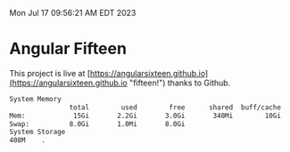 Mon Jul 17 09:56:21 AM EDT 2023

# Angular Fifteen


This project is live at [https://angularsixteen.github.io](https://angularsixteen.github.io "fifteen!") thanks to Github.

```bash
System Memory
               total        used        free      shared  buff/cache   available
Mem:            15Gi       2.2Gi       3.0Gi       340Mi        10Gi        12Gi
Swap:          8.0Gi       1.0Mi       8.0Gi
System Storage
408M	.

